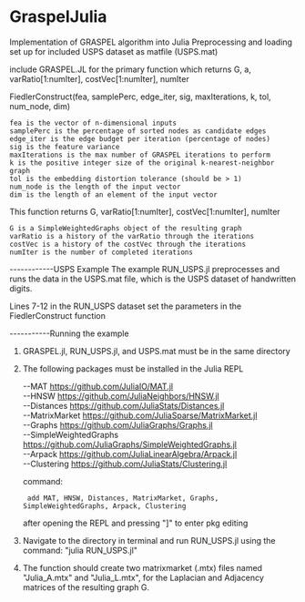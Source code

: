 # GraspelJulia
Implementation of GRASPEL algorithm into Julia
Preprocessing and loading set up for included USPS dataset as matfile (USPS.mat)

include GRASPEL.JL for the primary function which returns
G, a, varRatio[1:numIter], costVec[1:numIter], numIter

FiedlerConstruct(fea, samplePerc, edge_iter, sig, maxIterations, k, tol, num_node, dim)

	fea is the vector of n-dimensional inputs
	samplePerc is the percentage of sorted nodes as candidate edges
	edge_iter is the edge budget per iteration (percentage of nodes)
	sig is the feature variance
	maxIterations is the max number of GRASPEL iterations to perform
	k is the positive integer size of the original k-nearest-neighbor graph
	tol is the embedding distortion tolerance (should be > 1)
	num_node is the length of the input vector
	dim is the length of an element of the input vector

This function returns G, varRatio[1:numIter], costVec[1:numIter], numIter

	G is a SimpleWeightedGraphs object of the resulting graph
	varRatio is a history of the varRatio through the iterations
	costVec is a history of the costVec through the iterations
	numIter is the number of completed iterations

------------USPS Example
The example RUN_USPS.jl preprocesses and runs the data in the 
USPS.mat file, which is the USPS dataset of handwritten digits.

Lines 7-12 in the RUN_USPS dataset set the parameters in the FiedlerConstruct function

-----------Running the example
1) GRASPEL.jl, RUN_USPS.jl, and USPS.mat must be in the same directory

2) The following packages must be installed in the Julia REPL

	--MAT https://github.com/JuliaIO/MAT.jl  
	--HNSW https://github.com/JuliaNeighbors/HNSW.jl  
	--Distances https://github.com/JuliaStats/Distances.jl  
	--MatrixMarket https://github.com/JuliaSparse/MatrixMarket.jl  
	--Graphs https://github.com/JuliaGraphs/Graphs.jl  
	--SimpleWeightedGraphs https://github.com/JuliaGraphs/SimpleWeightedGraphs.jl  
	--Arpack https://github.com/JuliaLinearAlgebra/Arpack.jl  
	--Clustering https://github.com/JuliaStats/Clustering.jl  

	command:

		add MAT, HNSW, Distances, MatrixMarket, Graphs, SimpleWeightedGraphs, Arpack, Clustering 

	after opening the REPL and pressing "]" to enter pkg editing  

3) Navigate to the directory in terminal and run RUN_USPS.jl using the command:
"julia RUN_USPS.jl"

4) The function should create two matrixmarket (.mtx) files named "Julia_A.mtx" and "Julia_L.mtx", for the 
Laplacian and Adjacency matrices of the resulting graph G.